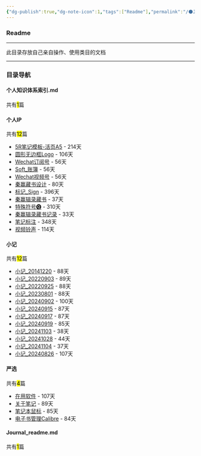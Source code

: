 ```yaml
---
{"dg-publish":true,"dg-note-icon":1,"tags":["Readme"],"permalink":"/🌑Journal_手札/Journal_readme/","dgPassFrontmatter":true,"noteIcon":1,"created":"2024-08-24T23:03:54.803+08:00","updated":"2024-09-19T15:23:08.302+08:00"}
---
```


### Readme
--- 
此目录存放自己亲自操作、使用类目的文档
***
### 目录导航
<p><span><h4 data-heading="个人知识体系索引.md" dir="auto">个人知识体系索引.md</h4></span></p><p><span>共有<mark>1</mark>篇</span></p><div><ul class="dataview list-view-ul"></ul></div><p><span><h4 data-heading="个人IP" dir="auto">个人IP</h4></span></p><p><span>共有<mark>12</mark>篇</span></p><div><ul class="dataview list-view-ul"><li><span><a data-tooltip-position="top" aria-label="🌑Journal_手札/个人IP/5R笔记模板-活页A5.md" data-href="🌑Journal_手札/个人IP/5R笔记模板-活页A5.md" href="🌑Journal_手札/个人IP/5R笔记模板-活页A5.md" class="internal-link" target="_blank" rel="noopener nofollow">5R笔记模板-活页A5</a> - 214天</span></li><li><span><a data-tooltip-position="top" aria-label="🌑Journal_手札/个人IP/圆形无边框Logo.md" data-href="🌑Journal_手札/个人IP/圆形无边框Logo.md" href="🌑Journal_手札/个人IP/圆形无边框Logo.md" class="internal-link" target="_blank" rel="noopener nofollow">圆形无边框Logo</a> - 106天</span></li><li><span><a data-tooltip-position="top" aria-label="🌑Journal_手札/个人IP/Wechat订阅号.md" data-href="🌑Journal_手札/个人IP/Wechat订阅号.md" href="🌑Journal_手札/个人IP/Wechat订阅号.md" class="internal-link" target="_blank" rel="noopener nofollow">Wechat订阅号</a> - 56天</span></li><li><span><a data-tooltip-position="top" aria-label="🌑Journal_手札/个人IP/Soft_账簿.md" data-href="🌑Journal_手札/个人IP/Soft_账簿.md" href="🌑Journal_手札/个人IP/Soft_账簿.md" class="internal-link" target="_blank" rel="noopener nofollow">Soft_账簿</a> - 56天</span></li><li><span><a data-tooltip-position="top" aria-label="🌑Journal_手札/个人IP/Wechat视频号.md" data-href="🌑Journal_手札/个人IP/Wechat视频号.md" href="🌑Journal_手札/个人IP/Wechat视频号.md" class="internal-link" target="_blank" rel="noopener nofollow">Wechat视频号</a> - 56天</span></li><li><span><a data-tooltip-position="top" aria-label="🌑Journal_手札/个人IP/秦赢藏书设计.md" data-href="🌑Journal_手札/个人IP/秦赢藏书设计.md" href="🌑Journal_手札/个人IP/秦赢藏书设计.md" class="internal-link" target="_blank" rel="noopener nofollow">秦赢藏书设计</a> - 80天</span></li><li><span><a data-tooltip-position="top" aria-label="🌑Journal_手札/个人IP/标记_Sign.md" data-href="🌑Journal_手札/个人IP/标记_Sign.md" href="🌑Journal_手札/个人IP/标记_Sign.md" class="internal-link" target="_blank" rel="noopener nofollow">标记_Sign</a> - 396天</span></li><li><span><a data-tooltip-position="top" aria-label="🌑Journal_手札/个人IP/秦赢辑录藏书.md" data-href="🌑Journal_手札/个人IP/秦赢辑录藏书.md" href="🌑Journal_手札/个人IP/秦赢辑录藏书.md" class="internal-link" target="_blank" rel="noopener nofollow">秦赢辑录藏书</a> - 37天</span></li><li><span><a data-tooltip-position="top" aria-label="🌑Journal_手札/个人IP/特殊符号🅠.md" data-href="🌑Journal_手札/个人IP/特殊符号🅠.md" href="🌑Journal_手札/个人IP/特殊符号🅠.md" class="internal-link" target="_blank" rel="noopener nofollow">特殊符号🅠</a> - 310天</span></li><li><span><a data-tooltip-position="top" aria-label="🌑Journal_手札/个人IP/秦赢辑录藏书记录.md" data-href="🌑Journal_手札/个人IP/秦赢辑录藏书记录.md" href="🌑Journal_手札/个人IP/秦赢辑录藏书记录.md" class="internal-link" target="_blank" rel="noopener nofollow">秦赢辑录藏书记录</a> - 33天</span></li><li><span><a data-tooltip-position="top" aria-label="🌑Journal_手札/个人IP/笔记标注.md" data-href="🌑Journal_手札/个人IP/笔记标注.md" href="🌑Journal_手札/个人IP/笔记标注.md" class="internal-link" target="_blank" rel="noopener nofollow">笔记标注</a> - 348天</span></li><li><span><a data-tooltip-position="top" aria-label="🌑Journal_手札/个人IP/视频铃声.md" data-href="🌑Journal_手札/个人IP/视频铃声.md" href="🌑Journal_手札/个人IP/视频铃声.md" class="internal-link" target="_blank" rel="noopener nofollow">视频铃声</a> - 114天</span></li></ul></div><p><span><h4 data-heading="小记" dir="auto">小记</h4></span></p><p><span>共有<mark>12</mark>篇</span></p><div><ul class="dataview list-view-ul"><li><span><a data-tooltip-position="top" aria-label="🌑Journal_手札/小记/小记_20141220.md" data-href="🌑Journal_手札/小记/小记_20141220.md" href="🌑Journal_手札/小记/小记_20141220.md" class="internal-link" target="_blank" rel="noopener nofollow">小记_20141220</a> - 88天</span></li><li><span><a data-tooltip-position="top" aria-label="🌑Journal_手札/小记/小记_20220903.md" data-href="🌑Journal_手札/小记/小记_20220903.md" href="🌑Journal_手札/小记/小记_20220903.md" class="internal-link" target="_blank" rel="noopener nofollow">小记_20220903</a> - 89天</span></li><li><span><a data-tooltip-position="top" aria-label="🌑Journal_手札/小记/小记_20220925.md" data-href="🌑Journal_手札/小记/小记_20220925.md" href="🌑Journal_手札/小记/小记_20220925.md" class="internal-link" target="_blank" rel="noopener nofollow">小记_20220925</a> - 88天</span></li><li><span><a data-tooltip-position="top" aria-label="🌑Journal_手札/小记/小记_20230801.md" data-href="🌑Journal_手札/小记/小记_20230801.md" href="🌑Journal_手札/小记/小记_20230801.md" class="internal-link" target="_blank" rel="noopener nofollow">小记_20230801</a> - 88天</span></li><li><span><a data-tooltip-position="top" aria-label="🌑Journal_手札/小记/小记_20240902.md" data-href="🌑Journal_手札/小记/小记_20240902.md" href="🌑Journal_手札/小记/小记_20240902.md" class="internal-link" target="_blank" rel="noopener nofollow">小记_20240902</a> - 100天</span></li><li><span><a data-tooltip-position="top" aria-label="🌑Journal_手札/小记/小记_20240915.md" data-href="🌑Journal_手札/小记/小记_20240915.md" href="🌑Journal_手札/小记/小记_20240915.md" class="internal-link" target="_blank" rel="noopener nofollow">小记_20240915</a> - 87天</span></li><li><span><a data-tooltip-position="top" aria-label="🌑Journal_手札/小记/小记_20240917.md" data-href="🌑Journal_手札/小记/小记_20240917.md" href="🌑Journal_手札/小记/小记_20240917.md" class="internal-link" target="_blank" rel="noopener nofollow">小记_20240917</a> - 87天</span></li><li><span><a data-tooltip-position="top" aria-label="🌑Journal_手札/小记/小记_20240919.md" data-href="🌑Journal_手札/小记/小记_20240919.md" href="🌑Journal_手札/小记/小记_20240919.md" class="internal-link" target="_blank" rel="noopener nofollow">小记_20240919</a> - 85天</span></li><li><span><a data-tooltip-position="top" aria-label="🌑Journal_手札/小记/小记_20241103.md" data-href="🌑Journal_手札/小记/小记_20241103.md" href="🌑Journal_手札/小记/小记_20241103.md" class="internal-link" target="_blank" rel="noopener nofollow">小记_20241103</a> - 38天</span></li><li><span><a data-tooltip-position="top" aria-label="🌑Journal_手札/小记/小记_20241028.md" data-href="🌑Journal_手札/小记/小记_20241028.md" href="🌑Journal_手札/小记/小记_20241028.md" class="internal-link" target="_blank" rel="noopener nofollow">小记_20241028</a> - 44天</span></li><li><span><a data-tooltip-position="top" aria-label="🌑Journal_手札/小记/小记_20241104.md" data-href="🌑Journal_手札/小记/小记_20241104.md" href="🌑Journal_手札/小记/小记_20241104.md" class="internal-link" target="_blank" rel="noopener nofollow">小记_20241104</a> - 37天</span></li><li><span><a data-tooltip-position="top" aria-label="🌑Journal_手札/小记/小记_20240826.md" data-href="🌑Journal_手札/小记/小记_20240826.md" href="🌑Journal_手札/小记/小记_20240826.md" class="internal-link" target="_blank" rel="noopener nofollow">小记_20240826</a> - 107天</span></li></ul></div><p><span><h4 data-heading="严选" dir="auto">严选</h4></span></p><p><span>共有<mark>4</mark>篇</span></p><div><ul class="dataview list-view-ul"><li><span><a data-tooltip-position="top" aria-label="🌑Journal_手札/严选/在用软件.md" data-href="🌑Journal_手札/严选/在用软件.md" href="🌑Journal_手札/严选/在用软件.md" class="internal-link" target="_blank" rel="noopener nofollow">在用软件</a> - 107天</span></li><li><span><a data-tooltip-position="top" aria-label="🌑Journal_手札/严选/关于笔记.md" data-href="🌑Journal_手札/严选/关于笔记.md" href="🌑Journal_手札/严选/关于笔记.md" class="internal-link" target="_blank" rel="noopener nofollow">关于笔记</a> - 89天</span></li><li><span><a data-tooltip-position="top" aria-label="🌑Journal_手札/严选/笔记本鼠标.md" data-href="🌑Journal_手札/严选/笔记本鼠标.md" href="🌑Journal_手札/严选/笔记本鼠标.md" class="internal-link" target="_blank" rel="noopener nofollow">笔记本鼠标</a> - 85天</span></li><li><span><a data-tooltip-position="top" aria-label="🌑Journal_手札/严选/电子书管理Calibre.md" data-href="🌑Journal_手札/严选/电子书管理Calibre.md" href="🌑Journal_手札/严选/电子书管理Calibre.md" class="internal-link" target="_blank" rel="noopener nofollow">电子书管理Calibre</a> - 84天</span></li></ul></div><p><span><h4 data-heading="Journal_readme.md" dir="auto">Journal_readme.md</h4></span></p><p><span>共有<mark>1</mark>篇</span></p><div><ul class="dataview list-view-ul"></ul></div>
